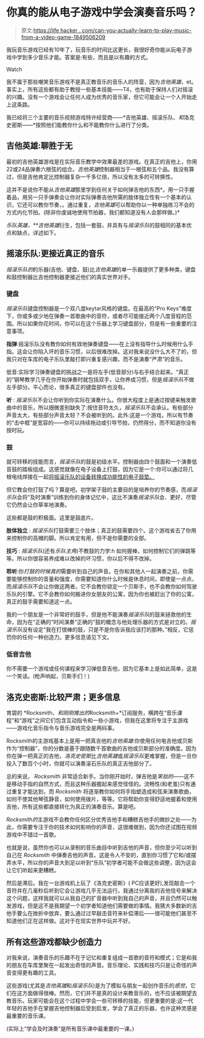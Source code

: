# 你真的能从电子游戏中学会演奏音乐吗？

> 原文:[https://life hacker . com/can-you-actually-learn-to-play-music-from-a-video-game-1849506209](https://lifehacker.com/can-you-actually-learn-to-play-music-from-a-video-game-1849506209)

我玩音乐游戏已经有10年了，玩音乐的时间比这更长，我很好奇你能从玩电子游戏中学到多少音乐才能。答案是:有些，而且是以有趣的方式。

Watch

我不属于那些嘲笑音乐游戏不是真正教音乐的音乐人的阵营，因为*吉他英雄*，et。事实上，所有这些都有助于教授一些基本技能——T4，也有助于保持人们对摇滚的兴趣。没有一个游戏会让任何人成为优秀的音乐家，但它可能会让一个人开始走上这条路。

我已经将三个主要的音乐视频游戏特许经营商——*吉他英雄、摇滚乐队、*和*洛克史密斯——*按照他们能教你什么和不能教你什么进行了分类。

## **吉他英雄:聊胜于无**

最初的吉他英雄游戏是在实际音乐教学中效果最差的游戏。在真正的吉他上，你用22或24品弹奏六根弦的组合。*吉他英雄*控制器相当于一根弦和五个品。我没有算过，但是吉他肯定比控制器复杂一千多亿倍，所以没有太多的可转换性。

这并不是说你不能从*吉他英雄*那里学到任何关于如何弹吉他的东西*。用一只手握着品，用另一只手弹奏会让你对实际弹奏吉他所需的肢体独立性有一个基本的认识，它还可以教你节奏，。通过重复，*吉他英雄*可以帮助你以一种单独练习不会的方式内化节拍。(除非你虔诚地使用节拍器，我们都知道没有人会那样做。)*

*乐队英雄，**吉他英雄*衍生，包括一套鼓，并具有与*摇滚乐队*的鼓相同的基本优点和缺点，详述如下。

## 摇滚乐队:更接近真正的音乐

*摇滚乐队的*的乐器(吉他、键盘、鼓)比*吉他英雄*的单一乐器提供了更多种类，键盘和鼓控制器比吉他控制器更接近他们的真实世界对手。

### **键盘**

*摇滚乐队*键盘控制器是一个双八度keytar风格的键盘。在最高的“Pro Keys”难度下，你或多或少地在弹奏一首歌曲中的音符，或者尽可能接近两个八度音程的范围。所以如果你花时间，你可以在这个乐器上学习键盘部分，但是有一些重要的注意事项。

**指弹**:摇滚乐队没有教你如何有效地弹奏键盘——在上没有指导什么时候用什么手指。这会让你陷入坏的音乐习惯，以后很难改掉。这对我来说没什么大不了的，但我只对在车库的电子乐队里敲打即兴重复感兴趣，而不是演奏“严肃”的音乐。

低音:实际学习弹奏键盘的挑战之一是将左手(低音部分)与右手结合起来。“真正的”钢琴教学几乎在你开始弹奏时就包括双手，让你养成习惯，但是*摇滚乐队*不做左手部分。平心而论，很多真正的键盘部件也没有。

**听** : *摇滚乐队*不会让你听到你实际在演奏什么。你很大程度上是通过按键来触发歌曲中的音乐，所以细微差别缺失了:按住音符太久，*摇滚乐队*不会承认。有些部分声音太大，有些部分声音太轻？不会被听到的。此外:这是一个游戏，所以有节奏的“击中框”是宽容的——你可以持续拖动或引导节拍，仍然得分，而不知道你没有按时玩。

### **鼓**

就可转移的技能而言，*摇滚乐队*的鼓是初级水平。控制器由四个鼓面和一个演奏低音鼓的踏板组成。这感觉就像在电子设备上打鼓，因为它是一个:你可以通过将几根电线焊接在一起[将摇滚乐队的设备转换成功能性的电子鼓垫。](https://www.youtube.com/watch?v=ukF9a_0KEIA)

但它教会你打鼓了吗？算是吧。初学架子鼓的主要目的是培养你的节奏感，而*摇滚乐队*会将“及时演奏”训练到你的身体记忆中，这比不演奏*摇滚乐队*会、更好，尽管它仍然会让你草率地演奏。

这些都是鼓的积极面。这里是鼓底片。

**肢体独立** : *摇滚乐队*打鼓需要三个肢体；真正的鼓需要四个。这个游戏省去了你用来控制你的高帽的脚。所以肯定有用，但不是你需要的全部。

**技巧** : *摇滚乐队*(还有*乐队主角*)不教鼓的力学:h 如何握棒，如何控制它们的弹跳等等。所以你很容易养成难以改掉的坏习惯，你以后不得不改掉。

**聆听**:你*打鼓的时候真的*需要听到自己的声音。在你和其他人一起演奏之前，你需要能够控制你的音量和强度，你需要知道你什么时候是休息时间，即使是一点点，而*摇滚乐队*不会让你做这两者。它不会教你锁定一个贝斯手，也不会教你如何驾驶乐队的引擎。它不会教你如何搬进你女朋友的公寓，因为你也被赶出了你的公寓，真正的鼓手需要知道这一点。

我的一个朋友是一个非常好的鼓手，但是他不能演奏*摇滚乐队*的鼓来拯救他的生命，因为在“正确的”时间演奏“正确的”鼓的概念与他处理乐器的方式是对立的。*摇滚乐队*没有设定“我在打很棒的鼓，只是不是你告诉我应该打的那种。”相反，它惩罚你的任何一种创造力。更多信息请见下文。

### 低音吉他

你不需要一个游戏或任何课程来学习弹低音吉他，因为它基本上是如此简单，这是一个笑话。(枪声响起，贝斯手们！)

## **洛克史密斯:比较严肃；更多信息**

育碧的 *Rocksmith、*和刚刚推出的*Rocksmith+*订阅服务，横跨在“音乐课程”和“游戏”之间它们包含互动指令和一些小游戏，但我在这里将专注于主游戏——游戏化音乐指令与音乐游戏完全是两码事。

Rocksmith的主游戏基本上是用一把真吉他的*吉他英雄*:你使用任何电吉他或贝斯作为“控制器”，你的分数是基于跟随数千首歌曲的吉他或贝斯部分的准确度。因为你在弹一把真正的吉他，*洛克史密斯*比*吉他英雄*或*摇滚乐队*更难掌握，但是一旦你投入了数百个小时，你就可以演奏滚石乐队的真正吉他部分了。

总的来说， *Rocksmith* 非常适合新手。当你刚开始时，弹吉他是*笨拙的*——这不是移动手指的自然方式，而且这种乐器握起来感觉怪怪的。流畅性(和老茧)只有通过重复才能达到，而 *Rocksmith* 将逐渐教你如何将手指塑造成和弦来演奏歌曲，如何不使其他琴弦静音，如何使用拨片，等等。它将帮助你变得舒适地握着和使用吉他，所有这些都直接转化为真正的演奏音乐。算是吧。

*Rocksmith的*主游戏不会教你任何区分优秀吉他手和糟糕吉他手的微妙之处——为此，你需要专注于你的技术如何影响你的声音，这很难做到，因为你还试图在视频游戏中不错过一首歌。

也就是说，虽然你也可以从录制的音乐曲目中听到吉他的声音，但你至少可以听到自己在 *Rocksmith* 中弹奏吉他的声音。这是令人不安的，直到你习惯了它和/或摆弄水平，所以你的声音大到足以听到“乐队”初学者可能不会做这些调整，因为这会让它们听起来更糟糕。

然后是滞后。我在一台游戏机上玩了《洛克史密斯》( PC应该更好),发现敲击一个音符并在几毫秒后听到它会让游戏几乎无法运行。我通过分离我的吉他信号来解决这个问题，这样我就可以从我自己的扩音器中听到我自己的声音，并且仍然可以触发游戏，但是这不是我期望一个初学者知道他们需要做的事情。我猜大多数新的吉他手要么在挫折中放弃，要么通过过早敲击音符来补偿滞后——很可能他们甚至不知道他们正在这样做。这对于在现实世界中玩并不好。

## 所有这些游戏都缺少创造力

对我来说，演奏音乐的乐趣不在于记忆和重复组成一首歌的音符和模式；它是和我的朋友在车库里聚在一起发出奇怪的声音。音乐理论、实践和技巧只是让奇怪的声音变得更有趣的工具。

这些游戏(尤其是*吉他英雄*和*摇滚乐队*)是为了模拟与朋友一起创作音乐的*感觉*，它们在这方面做得很棒。然而，它们并不是真的设计来教音乐的，也不应该被期望去教音乐。玩家可能会在这个过程中学会一些可转移的技能，但更重要的是:这一代年轻的吉他手在掌握吉他控制器后受到启发，学会了真正的乐器，也许这种灵感是最重要的音乐课。

(实际上“学会及时演奏”是所有音乐课中最重要的一课。)